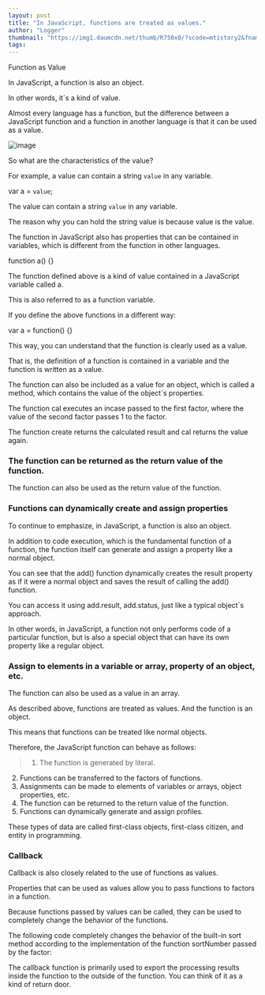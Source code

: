 ```yaml
---
layout: post
title: "In JavaScript, functions are treated as values."
author: "Logger"
thumbnail: "https://img1.daumcdn.net/thumb/R750x0/?scode=mtistory2&fname=https%3A%2F%2Ft1.daumcdn.net%2Fcfile%2Ftistory%2F241E843456948EE20E"
tags: 
---
```



Function as Value

In JavaScript, a function is also an object.

In other words, it`s a kind of value.

Almost every language has a function, but the difference between a JavaScript function and a function in another language is that it can be used as a value.

![image](https://t1.daumcdn.net/cfile/tistory/241E843456948EE20E)

So what are the characteristics of the value?

For example, a value can contain a string `value` in any variable.

var a = `value`;

The value can contain a string `value` in any variable.

The reason why you can hold the string value is because value is the value.

The function in JavaScript also has properties that can be contained in variables, which is different from the function in other languages.

function a() {}

The function defined above is a kind of value contained in a JavaScript variable called a.

This is also referred to as a function variable.

If you define the above functions in a different way:

var a = function() {}

This way, you can understand that the function is clearly used as a value.

That is, the definition of a function is contained in a variable and the function is written as a value.

The function can also be included as a value for an object, which is called a method, which contains the value of the object`s properties.

The function cal executes an incase passed to the first factor, where the value of the second factor passes 1 to the factor.

The function create returns the calculated result and cal returns the value again.

### The function can be returned as the return value of the function.

The function can also be used as the return value of the function.

### Functions can dynamically create and assign properties

To continue to emphasize, in JavaScript, a function is also an object.

In addition to code execution, which is the fundamental function of a function, the function itself can generate and assign a property like a normal object.

You can see that the add() function dynamically creates the result property as if it were a normal object and saves the result of calling the add() function.

You can access it using add.result, add.status, just like a typical object`s approach.

In other words, in JavaScript, a function not only performs code of a particular function, but is also a special object that can have its own property like a regular object.

### Assign to elements in a variable or array, property of an object, etc.

The function can also be used as a value in an array.

As described above, functions are treated as values. And the function is an object.

This means that functions can be treated like normal objects.

Therefore, the JavaScript function can behave as follows:

> 1. The function is generated by literal.
2. Functions can be transferred to the factors of functions.
3. Assignments can be made to elements of variables or arrays, object properties, etc.
4. The function can be returned to the return value of the function.
5. Functions can dynamically generate and assign profiles.

These types of data are called first-class objects, first-class citizen, and entity in programming.

### Callback

Callback is also closely related to the use of functions as values.

Properties that can be used as values allow you to pass functions to factors in a function.

Because functions passed by values can be called, they can be used to completely change the behavior of the functions.

The following code completely changes the behavior of the built-in sort method according to the implementation of the function sortNumber passed by the factor:

The callback function is primarily used to export the processing results inside the function to the outside of the function. You can think of it as a kind of return door.
